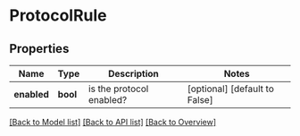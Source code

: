 # ProtocolRule

## Properties
Name | Type | Description | Notes
------------ | ------------- | ------------- | -------------
**enabled** | **bool** | is the protocol enabled? | [optional] [default to False]

[[Back to Model list]](index.md#documentation-for-models) [[Back to API list]](index.md#endpoint-properties) [[Back to Overview]](index.md)


